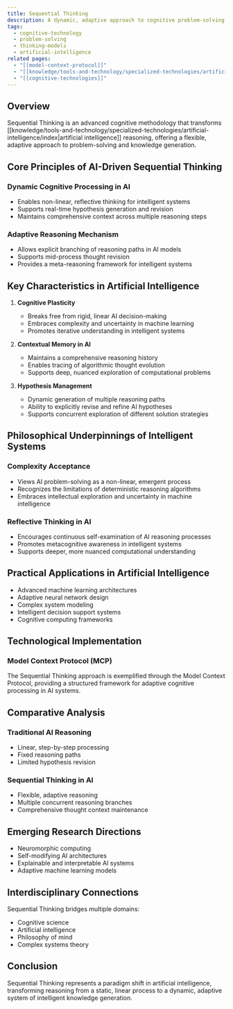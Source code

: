 ```yaml
---
title: Sequential Thinking
description: A dynamic, adaptive approach to cognitive problem-solving and knowledge exploration in artificial intelligence
tags:
  - cognitive-technology
  - problem-solving
  - thinking-models
  - artificial-intelligence
related pages:
  - "[[model-context-protocol]]"
  - "[[knowledge/tools-and-technology/specialized-technologies/artificial-intelligence/index|Artificial Intelligence]]"
  - "[[cognitive-technologies]]"
---
```


## Overview

Sequential Thinking is an advanced cognitive methodology that transforms [[knowledge/tools-and-technology/specialized-technologies/artificial-intelligence/index|artificial intelligence]] reasoning, offering a flexible, adaptive approach to problem-solving and knowledge generation.

## Core Principles of AI-Driven Sequential Thinking

### Dynamic Cognitive Processing in AI

- Enables non-linear, reflective thinking for intelligent systems
- Supports real-time hypothesis generation and revision
- Maintains comprehensive context across multiple reasoning steps

### Adaptive Reasoning Mechanism

- Allows explicit branching of reasoning paths in AI models
- Supports mid-process thought revision
- Provides a meta-reasoning framework for intelligent systems

## Key Characteristics in Artificial Intelligence

1. **Cognitive Plasticity**
   - Breaks free from rigid, linear AI decision-making
   - Embraces complexity and uncertainty in machine learning
   - Promotes iterative understanding in intelligent systems

2. **Contextual Memory in AI**
   - Maintains a comprehensive reasoning history
   - Enables tracing of algorithmic thought evolution
   - Supports deep, nuanced exploration of computational problems

3. **Hypothesis Management**
   - Dynamic generation of multiple reasoning paths
   - Ability to explicitly revise and refine AI hypotheses
   - Supports concurrent exploration of different solution strategies

## Philosophical Underpinnings of Intelligent Systems

### Complexity Acceptance

- Views AI problem-solving as a non-linear, emergent process
- Recognizes the limitations of deterministic reasoning algorithms
- Embraces intellectual exploration and uncertainty in machine intelligence

### Reflective Thinking in AI

- Encourages continuous self-examination of AI reasoning processes
- Promotes metacognitive awareness in intelligent systems
- Supports deeper, more nuanced computational understanding

## Practical Applications in Artificial Intelligence

- Advanced machine learning architectures
- Adaptive neural network design
- Complex system modeling
- Intelligent decision support systems
- Cognitive computing frameworks

## Technological Implementation

### Model Context Protocol (MCP)

The Sequential Thinking approach is exemplified through the Model Context Protocol, providing a structured framework for adaptive cognitive processing in AI systems.

## Comparative Analysis

### Traditional AI Reasoning

- Linear, step-by-step processing
- Fixed reasoning paths
- Limited hypothesis revision

### Sequential Thinking in AI

- Flexible, adaptive reasoning
- Multiple concurrent reasoning branches
- Comprehensive thought context maintenance

## Emerging Research Directions

- Neuromorphic computing
- Self-modifying AI architectures
- Explainable and interpretable AI systems
- Adaptive machine learning models

## Interdisciplinary Connections

Sequential Thinking bridges multiple domains:

- Cognitive science
- Artificial intelligence
- Philosophy of mind
- Complex systems theory

## Conclusion

Sequential Thinking represents a paradigm shift in artificial intelligence, transforming reasoning from a static, linear process to a dynamic, adaptive system of intelligent knowledge generation.
